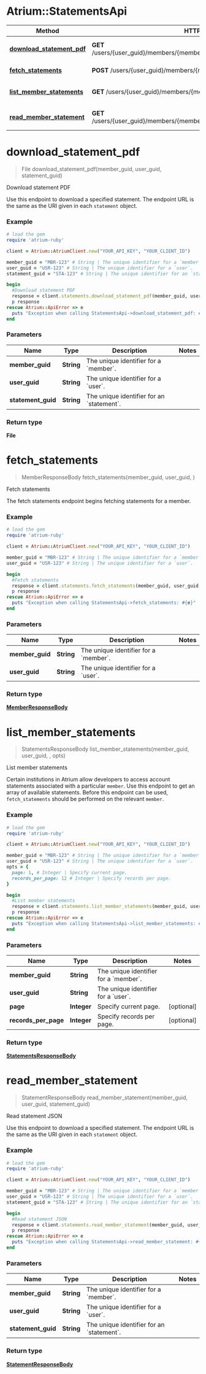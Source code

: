 # Atrium::StatementsApi

Method | HTTP request | Description
------------- | ------------- | -------------
[**download_statement_pdf**](StatementsApi.md#download_statement_pdf) | **GET** /users/{user_guid}/members/{member_guid}/statements/{statement_guid}.pdf | Download statement PDF
[**fetch_statements**](StatementsApi.md#fetch_statements) | **POST** /users/{user_guid}/members/{member_guid}/fetch_statements | Fetch statements
[**list_member_statements**](StatementsApi.md#list_member_statements) | **GET** /users/{user_guid}/members/{member_guid}/statements | List member statements
[**read_member_statement**](StatementsApi.md#read_member_statement) | **GET** /users/{user_guid}/members/{member_guid}/statements/{statement_guid} | Read statement JSON


# **download_statement_pdf**
> File download_statement_pdf(member_guid, user_guid, statement_guid)

Download statement PDF

Use this endpoint to download a specified statement. The endpoint URL is the same as the URI given in each `statement` object. 

### Example
```ruby
# load the gem
require 'atrium-ruby'

client = Atrium::AtriumClient.new("YOUR_API_KEY", "YOUR_CLIENT_ID")

member_guid = "MBR-123" # String | The unique identifier for a `member`.
user_guid = "USR-123" # String | The unique identifier for a `user`.
statement_guid = "STA-123" # String | The unique identifier for an `statement`.

begin
  #Download statement PDF
  response = client.statements.download_statement_pdf(member_guid, user_guid, statement_guid)
  p response
rescue Atrium::ApiError => e
  puts "Exception when calling StatementsApi->download_statement_pdf: #{e}"
end
```

### Parameters

Name | Type | Description  | Notes
------------- | ------------- | ------------- | -------------
 **member_guid** | **String**| The unique identifier for a &#x60;member&#x60;. | 
 **user_guid** | **String**| The unique identifier for a &#x60;user&#x60;. | 
 **statement_guid** | **String**| The unique identifier for an &#x60;statement&#x60;. | 

### Return type

**File**

# **fetch_statements**
> MemberResponseBody fetch_statements(member_guid, user_guid, )

Fetch statements

The fetch statements endpoint begins fetching statements for a member.

### Example
```ruby
# load the gem
require 'atrium-ruby'

client = Atrium::AtriumClient.new("YOUR_API_KEY", "YOUR_CLIENT_ID")

member_guid = "MBR-123" # String | The unique identifier for a `member`.
user_guid = "USR-123" # String | The unique identifier for a `user`.

begin
  #Fetch statements
  response = client.statements.fetch_statements(member_guid, user_guid, )
  p response
rescue Atrium::ApiError => e
  puts "Exception when calling StatementsApi->fetch_statements: #{e}"
end
```

### Parameters

Name | Type | Description  | Notes
------------- | ------------- | ------------- | -------------
 **member_guid** | **String**| The unique identifier for a &#x60;member&#x60;. | 
 **user_guid** | **String**| The unique identifier for a &#x60;user&#x60;. | 

### Return type

[**MemberResponseBody**](MemberResponseBody.md)

# **list_member_statements**
> StatementsResponseBody list_member_statements(member_guid, user_guid, , opts)

List member statements

Certain institutions in Atrium allow developers to access account statements associated with a particular `member`. Use this endpoint to get an array of available statements.  Before this endpoint can be used, `fetch_statements` should be performed on the relevant `member`. 

### Example
```ruby
# load the gem
require 'atrium-ruby'

client = Atrium::AtriumClient.new("YOUR_API_KEY", "YOUR_CLIENT_ID")

member_guid = "MBR-123" # String | The unique identifier for a `member`.
user_guid = "USR-123" # String | The unique identifier for a `user`.
opts = { 
  page: 1, # Integer | Specify current page.
  records_per_page: 12 # Integer | Specify records per page.
}

begin
  #List member statements
  response = client.statements.list_member_statements(member_guid, user_guid, , opts)
  p response
rescue Atrium::ApiError => e
  puts "Exception when calling StatementsApi->list_member_statements: #{e}"
end
```

### Parameters

Name | Type | Description  | Notes
------------- | ------------- | ------------- | -------------
 **member_guid** | **String**| The unique identifier for a &#x60;member&#x60;. | 
 **user_guid** | **String**| The unique identifier for a &#x60;user&#x60;. | 
 **page** | **Integer**| Specify current page. | [optional] 
 **records_per_page** | **Integer**| Specify records per page. | [optional] 

### Return type

[**StatementsResponseBody**](StatementsResponseBody.md)

# **read_member_statement**
> StatementResponseBody read_member_statement(member_guid, user_guid, statement_guid)

Read statement JSON

Use this endpoint to download a specified statement. The endpoint URL is the same as the URI given in each `statement` object. 

### Example
```ruby
# load the gem
require 'atrium-ruby'

client = Atrium::AtriumClient.new("YOUR_API_KEY", "YOUR_CLIENT_ID")

member_guid = "MBR-123" # String | The unique identifier for a `member`.
user_guid = "USR-123" # String | The unique identifier for a `user`.
statement_guid = "STA-123" # String | The unique identifier for an `statement`.

begin
  #Read statement JSON
  response = client.statements.read_member_statement(member_guid, user_guid, statement_guid)
  p response
rescue Atrium::ApiError => e
  puts "Exception when calling StatementsApi->read_member_statement: #{e}"
end
```

### Parameters

Name | Type | Description  | Notes
------------- | ------------- | ------------- | -------------
 **member_guid** | **String**| The unique identifier for a &#x60;member&#x60;. | 
 **user_guid** | **String**| The unique identifier for a &#x60;user&#x60;. | 
 **statement_guid** | **String**| The unique identifier for an &#x60;statement&#x60;. | 

### Return type

[**StatementResponseBody**](StatementResponseBody.md)

